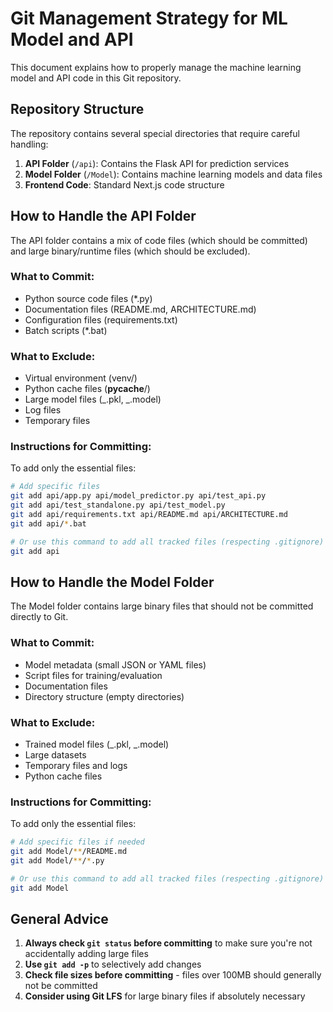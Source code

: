 # Git Management Strategy for ML Model and API

This document explains how to properly manage the machine learning model and API code in this Git repository.

## Repository Structure

The repository contains several special directories that require careful handling:

1. **API Folder** (`/api`): Contains the Flask API for prediction services
2. **Model Folder** (`/Model`): Contains machine learning models and data files
3. **Frontend Code**: Standard Next.js code structure

## How to Handle the API Folder

The API folder contains a mix of code files (which should be committed) and large binary/runtime files (which should be excluded).

### What to Commit:

- Python source code files (\*.py)
- Documentation files (README.md, ARCHITECTURE.md)
- Configuration files (requirements.txt)
- Batch scripts (\*.bat)

### What to Exclude:

- Virtual environment (venv/)
- Python cache files (**pycache**/)
- Large model files (_.pkl, _.model)
- Log files
- Temporary files

### Instructions for Committing:

To add only the essential files:

```bash
# Add specific files
git add api/app.py api/model_predictor.py api/test_api.py
git add api/test_standalone.py api/test_model.py
git add api/requirements.txt api/README.md api/ARCHITECTURE.md
git add api/*.bat

# Or use this command to add all tracked files (respecting .gitignore)
git add api
```

## How to Handle the Model Folder

The Model folder contains large binary files that should not be committed directly to Git.

### What to Commit:

- Model metadata (small JSON or YAML files)
- Script files for training/evaluation
- Documentation files
- Directory structure (empty directories)

### What to Exclude:

- Trained model files (_.pkl, _.model)
- Large datasets
- Temporary files and logs
- Python cache files

### Instructions for Committing:

To add only the essential files:

```bash
# Add specific files if needed
git add Model/**/README.md
git add Model/**/*.py

# Or use this command to add all tracked files (respecting .gitignore)
git add Model
```

## General Advice

1. **Always check `git status` before committing** to make sure you're not accidentally adding large files
2. **Use `git add -p`** to selectively add changes
3. **Check file sizes before committing** - files over 100MB should generally not be committed
4. **Consider using Git LFS** for large binary files if absolutely necessary
